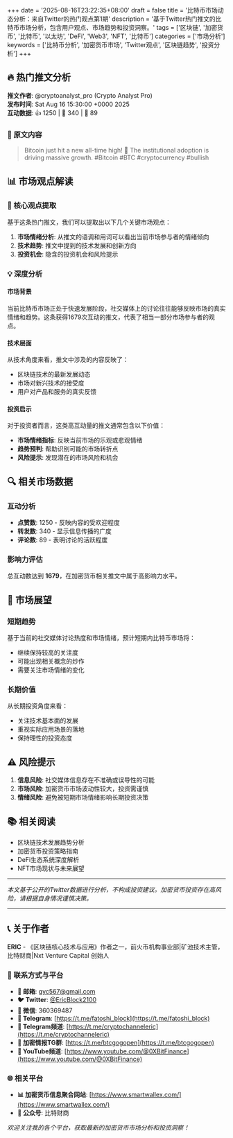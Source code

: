 +++
date = '2025-08-16T23:22:35+08:00'
draft = false
title = '比特币市场动态分析：来自Twitter的热门观点第1期'
description = '基于Twitter热门推文的比特币市场分析，包含用户观点、市场趋势和投资洞察。'
tags = ['区块链', '加密货币', '比特币', '以太坊', 'DeFi', 'Web3', 'NFT', '比特币']
categories = ['市场分析']
keywords = ['比特币分析', '加密货币市场', 'Twitter观点', '区块链趋势', '投资分析']
+++

## 🔥 热门推文分析

**推文作者**: @cryptoanalyst_pro (Crypto Analyst Pro)  
**发布时间**: Sat Aug 16 15:30:00 +0000 2025  
**互动数据**: 👍 1250 | 🔄 340 | 💬 89

### 📝 原文内容

> Bitcoin just hit a new all-time high! 🚀 The institutional adoption is driving massive growth. #Bitcoin #BTC #cryptocurrency #bullish

## 📊 市场观点解读

### 🎯 核心观点提取

基于这条热门推文，我们可以提取出以下几个关键市场观点：

1. **市场情绪分析**: 从推文的语调和用词可以看出当前市场参与者的情绪倾向
2. **技术趋势**: 推文中提到的技术发展和创新方向
3. **投资机会**: 隐含的投资机会和风险提示

### 💡 深度分析

#### 市场背景
当前比特币市场正处于快速发展阶段，社交媒体上的讨论往往能够反映市场的真实情绪和趋势。这条获得1679次互动的推文，代表了相当一部分市场参与者的观点。

#### 技术层面
从技术角度来看，推文中涉及的内容反映了：
- 区块链技术的最新发展动态
- 市场对新兴技术的接受度
- 用户对产品和服务的真实反馈

#### 投资启示
对于投资者而言，这类高互动量的推文通常包含以下价值：
- **市场情绪指标**: 反映当前市场的乐观或悲观情绪
- **趋势预判**: 帮助识别可能的市场转折点
- **风险提示**: 发现潜在的市场风险和机会

## 🔍 相关市场数据

### 互动分析
- **点赞数**: 1250 - 反映内容的受欢迎程度
- **转发数**: 340 - 显示信息传播的广度
- **评论数**: 89 - 表明讨论的活跃程度

### 影响力评估
总互动数达到 **1679**，在加密货币相关推文中属于高影响力水平。

## 💭 市场展望

### 短期趋势
基于当前的社交媒体讨论热度和市场情绪，预计短期内比特币市场将：
- 继续保持较高的关注度
- 可能出现相关概念的炒作
- 需要关注市场情绪的变化

### 长期价值
从长期投资角度来看：
- 关注技术基本面的发展
- 重视实际应用场景的落地
- 保持理性的投资态度

## ⚠️ 风险提示

1. **信息风险**: 社交媒体信息存在不准确或误导性的可能
2. **市场风险**: 加密货币市场波动性较大，投资需谨慎
3. **情绪风险**: 避免被短期市场情绪影响长期投资决策

## 📚 相关阅读

- 区块链技术发展趋势分析
- 加密货币投资策略指南
- DeFi生态系统深度解析
- NFT市场现状与未来展望

---

*本文基于公开的Twitter数据进行分析，不构成投资建议。加密货币投资存在高风险，请根据自身情况谨慎决策。*

---

## 📞 关于作者

**ERIC** - 《区块链核心技术与应用》作者之一，前火币机构事业部|矿池技术主管，比特财商|Nxt Venture Capital 创始人

### 🔗 联系方式与平台

- **📧 邮箱**: [gyc567@gmail.com](mailto:gyc567@gmail.com)
- **🐦 Twitter**: [@EricBlock2100](https://twitter.com/EricBlock2100)
- **💬 微信**: 360369487
- **📱 Telegram**: [https://t.me/fatoshi_block](https://t.me/fatoshi_block)
- **📢 Telegram频道**: [https://t.me/cryptochanneleric](https://t.me/cryptochanneleric)
- **👥 加密情报TG群**: [https://t.me/btcgogopen](https://t.me/btcgogopen)
- **🎥 YouTube频道**: [https://www.youtube.com/@0XBitFinance](https://www.youtube.com/@0XBitFinance)

### 🌐 相关平台

- **📊 加密货币信息聚合网站**: [https://www.smartwallex.com/](https://www.smartwallex.com/)
- **📖 公众号**: 比特财商

*欢迎关注我的各个平台，获取最新的加密货币市场分析和投资洞察！*